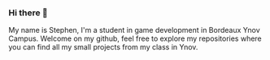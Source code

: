 ### Hi there 👋

My name is Stephen, I'm a student in game development in Bordeaux Ynov Campus.
Welcome on my github, feel free to explore my repositories where you can find all my small projects from my class in Ynov. 
<!--
**StephenLussiez/StephenLussiez** is a ✨ _special_ ✨ repository because its `README.md` (this file) appears on your GitHub profile.

Here are some ideas to get you started:

- 🔭 I’m currently working on ...
- 🌱 I’m currently learning ...
- 👯 I’m looking to collaborate on ...
- 🤔 I’m looking for help with ...
- 💬 Ask me about ...
- 📫 How to reach me: ...
- 😄 Pronouns: ...
- ⚡ Fun fact: ...
-->
